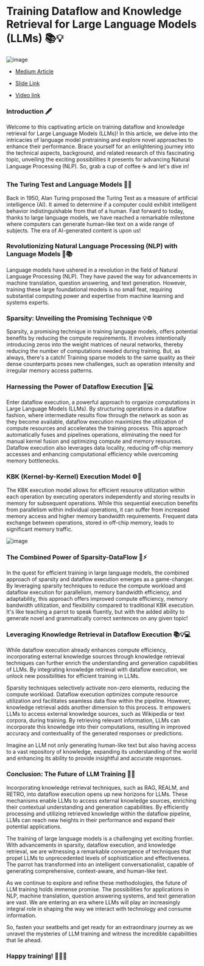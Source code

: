 # Training Dataflow and Knowledge Retrieval for Large Language Models (LLMs) 📚💡

![image](https://github.com/sidsanc/258_DeepLearningAssignment/assets/47080427/0421622d-f36b-4845-93bb-a9eee7dbcd99)


- [Medium Article](https://medium.com/@sidsanc4998/trainingflow-and-knowledge-retrieval-for-llms-83af9cf9db6e) 

- [Slide Link](https://docs.google.com/presentation/d/1ja3gYXYs_w8Tul5YY53J5h0BXnphmA-o9E2-ranm0w4/edit#slide=id.SLIDES_API443587782_0)

- [Video link](https://drive.google.com/file/d/1ZSUZrCBYBwFPVMGKb5eOvvMkccLZ9KEH/view?usp=share_link)


### Introduction 🖋️

Welcome to this captivating article on training dataflow and knowledge retrieval for Large Language Models (LLMs)! In this article, we delve into the intricacies of language model pretraining and explore novel approaches to enhance their performance. Brace yourself for an enlightening journey into the technical aspects, background, and related research of this fascinating topic, unveiling the exciting possibilities it presents for advancing Natural Language Processing (NLP). So, grab a cup of coffee ☕ and let's dive in!

### The Turing Test and Language Models 🤖💬

Back in 1950, Alan Turing proposed the Turing Test as a measure of artificial intelligence (AI). It aimed to determine if a computer could exhibit intelligent behavior indistinguishable from that of a human. Fast forward to today, thanks to large language models, we have reached a remarkable milestone where computers can generate human-like text on a wide range of subjects. The era of AI-generated content is upon us!

### Revolutionizing Natural Language Processing (NLP) with Language Models 🚀📚

Language models have ushered in a revolution in the field of Natural Language Processing (NLP). They have paved the way for advancements in machine translation, question answering, and text generation. However, training these large foundational models is no small feat, requiring substantial computing power and expertise from machine learning and systems experts.

### Sparsity: Unveiling the Promising Technique 💡⚙️

Sparsity, a promising technique in training language models, offers potential benefits by reducing the compute requirements. It involves intentionally introducing zeros into the weight matrices of neural networks, thereby reducing the number of computations needed during training. But, as always, there's a catch! Training sparse models to the same quality as their dense counterparts poses new challenges, such as operation intensity and irregular memory access patterns.

### Harnessing the Power of Dataflow Execution 🌟💻

Enter dataflow execution, a powerful approach to organize computations in Large Language Models (LLMs). By structuring operations in a dataflow fashion, where intermediate results flow through the network as soon as they become available, dataflow execution maximizes the utilization of compute resources and accelerates the training process. This approach automatically fuses and pipelines operations, eliminating the need for manual kernel fusion and optimizing compute and memory resources. Dataflow execution also leverages data locality, reducing off-chip memory accesses and enhancing computational efficiency while overcoming memory bottlenecks.

### KBK (Kernel-by-Kernel) Execution Model ⚙️🔄

The KBK execution model allows for efficient resource utilization within each operation by executing operators independently and storing results in memory for subsequent operations. While this sequential execution benefits from parallelism within individual operations, it can suffer from increased memory access and higher memory bandwidth requirements. Frequent data exchange between operations, stored in off-chip memory, leads to significant memory traffic.

![image](https://github.com/sidsanc/258_DeepLearningAssignment/assets/47080427/44f2a324-1e54-4c9b-b1e6-b8c1623c631b)


### The Combined Power of Sparsity-DataFlow 💪⚡️

In the quest for efficient training in large language models, the combined approach of sparsity and dataflow execution emerges as a game-changer. By leveraging sparsity techniques to reduce the compute workload and dataflow execution for parallelism, memory bandwidth efficiency, and adaptability, this approach offers improved compute efficiency, memory bandwidth utilization, and flexibility compared to traditional KBK execution. It's like teaching a parrot to speak fluently, but with the added ability to generate novel and grammatically correct sentences on any given topic!

### Leveraging Knowledge Retrieval in Dataflow Execution 📚💡💻

While dataflow execution already enhances compute efficiency, incorporating external knowledge sources through knowledge retrieval techniques can further enrich the understanding and generation capabilities of LLMs. By integrating knowledge retrieval with dataflow execution, we unlock new possibilities for efficient training in LLMs.

Sparsity techniques selectively activate non-zero elements, reducing the compute workload. Dataflow execution optimizes compute resource utilization and facilitates seamless data flow within the pipeline. However, knowledge retrieval adds another dimension to this process. It empowers LLMs to access external knowledge sources, such as Wikipedia or text corpora, during training. By retrieving relevant information, LLMs can incorporate this knowledge into their computations, resulting in improved accuracy and contextuality of the generated responses or predictions.

Imagine an LLM not only generating human-like text but also having access to a vast repository of knowledge, expanding its understanding of the world and enhancing its ability to provide insightful and accurate responses.

### Conclusion: The Future of LLM Training 🌅🚀

Incorporating knowledge retrieval techniques, such as RAG, REALM, and RETRO, into dataflow execution opens up new horizons for LLMs. These mechanisms enable LLMs to access external knowledge sources, enriching their contextual understanding and generation capabilities. By efficiently processing and utilizing retrieved knowledge within the dataflow pipeline, LLMs can reach new heights in their performance and expand their potential applications.

The training of large language models is a challenging yet exciting frontier. With advancements in sparsity, dataflow execution, and knowledge retrieval, we are witnessing a remarkable convergence of techniques that propel LLMs to unprecedented levels of sophistication and effectiveness. The parrot has transformed into an intelligent conversationalist, capable of generating comprehensive, context-aware, and human-like text.

As we continue to explore and refine these methodologies, the future of LLM training holds immense promise. The possibilities for applications in NLP, machine translation, question answering systems, and text generation are vast. We are entering an era where LLMs will play an increasingly integral role in shaping the way we interact with technology and consume information.

So, fasten your seatbelts and get ready for an extraordinary journey as we unravel the mysteries of LLM training and witness the incredible capabilities that lie ahead.

### Happy training! 🤖💡🚀
